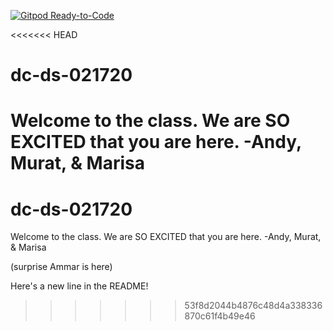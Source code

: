 [![Gitpod Ready-to-Code](https://img.shields.io/badge/Gitpod-Ready--to--Code-blue?logo=gitpod)](https://gitpod.io/#https://github.com/learn-co-students/dc-ds-021720) 

<<<<<<< HEAD
# dc-ds-021720

Welcome to the class. We are SO EXCITED that you are here. -Andy, Murat, & Marisa
=======
# dc-ds-021720

Welcome to the class. We are SO EXCITED that you are here. -Andy, Murat, & Marisa

(surprise Ammar is here)

Here's a new line in the README!
>>>>>>> 53f8d2044b4876c48d4a338336870c61f4b49e46
